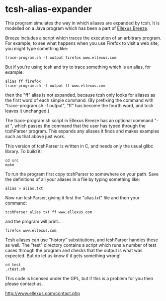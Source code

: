 tcsh-alias-expander
===================

This program simulates the way in which aliases are expanded by
tcsh. It is modelled on a Java program which has been a part of
[Ellexus Breeze](http://www.ellexus.com/breeze.php).

Breeze includes a script which traces the execution of an arbitrary
program. For example, to see what happens when you use Firefox to
visit a web site, you might type something like:

    trace-program.sh -f output firefox www.ellexus.com

But if you're using tcsh and try to trace something which is an alias,
for example:

    alias ff firefox
    trace-program.sh -f output ff www.ellexus.com

then the "ff" alias is not expanded, because tcsh only looks for
aliases as the first word of each simple command. (By prefixing the
command with "trace-program.sh -f output", "ff" has become the fourth
word, and tcsh leaves it unchanged.)

The trace-program.sh script in Ellexus Breeze has an optional command
"-at <alias file>", which passes the command that the user has typed
through the tcshParser program. This expands any aliases it finds and
makes examples such as that above just work.

This version of tcshParser is written in C, and needs only the usual
glibc library. To build it:

    cd src
    make

To run the program first copy tcshParser to somewhere on your
path. Save the definitions of all your aliases in a file by typing
something like:

    alias > alias.txt

Now run tcshParser, giving it first the "alias.txt" file and then your command:

    tcshParser alias.txt ff www.ellexus.com

and the program will print...

    firefox www.ellexus.com

Tcsh aliases can use "history" substitutions, and tcshParser handles
these as well.  The "test" directory contains a script which runs a
number of test cases through the program and checks that the output is
what was expected. But do let us know if it gets something wrong!

    cd test
    ./test.sh

This code is licensed under the GPL, but if this is a problem for you
then please contact us.

http://www.ellexus.com/contact.php
